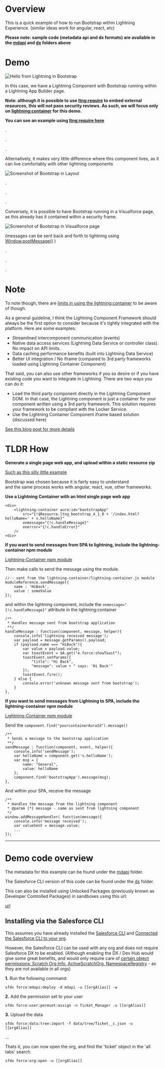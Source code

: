 # Overview

This is a quick example of how to run Bootstrap within Lightning Experience.
(similar ideas work for angular, react, etc)

**Please note: sample code (metadata api and dx formats) are available in the [mdapi](./mdapi) and [dx](./dx) folders above**


# Demo

![Hello from Lightning in Bootstrap](doc/images/bootstrapInComponentSPA.gif)

In this case, we have a Lightning Component with Bootstrap running within a Lightning App Builder page.

**Note: although it is possible to use [ltng:require](https://developer.salesforce.com/docs/atlas.en-us.lightning.meta/lightning/aura_compref_ltng_require.htm) to embed external resources, this will not pass security reviews.  As such, we will focus only on [lightning:container](https://developer.salesforce.com/docs/atlas.en-us.lightning.meta/lightning/aura_compref_lightning_container.htm) for this demo.**

**You can see an example using [ltng:require here](dx/force-app/main/default/aura/ltng_BootstrapComponent)**

.

.

.

Alternatively, it makes very little difference where this component lives,
as it can live comfortably with other lightning components

![Screenshot of Bootstrap in Layout](doc/images/bootstrapComponentLayout.gif)

.

.

.


Conversely, it is possible to have Bootstrap running in a Visualforce page,
as this already has it contained within a security frame.

![Screenshot of Bootstrap in Visualforce page](doc/images/bootstrapInVisualforcePage.png)

(messages can be sent back and forth to lightning using [Window.postMessage()](https://developer.mozilla.org/en-US/docs/Web/API/Window/postMessage) )

.

.

.


# Note

To note though, there are [limits in using the lightning:container](https://developer.salesforce.com/docs/atlas.en-us.lightning.meta/lightning/container_limits.htm) to be aware of though.

As a general guideline, I think the Lightning Component Framework should always be the first option to consider because it's tightly integrated with the platform. Here are some examples:

* Streamlined intercomponent communication (events)
* Native data access services (Lightning Data Service or controller class). No impact on API limits.
* Data caching performance benefits (built into Lightning Data Service)
* Better UI integration / No iframe (compared to 3rd party frameworks loaded using Lightning Container Component)

That said, you can also use other frameworks if you so desire or if you have existing code you want to integrate in Lightning. There are two ways you can do it:

* Load the third party component directly in the Lightning Component DOM. In that case, the Lightning component is just a container for your component written using a 3rd party framework. This solution requires your framework to be compliant with the Locker Service.
* Use the Lightning Container Component iframe based solution (discussed here)

[See this blog post for more details](https://developer.salesforce.com/blogs/developer-relations/2017/02/lockerservice-lightning-container-third-party-libraries-lightning-components.html)


# TLDR How

**Generate a single page web app, and upload within a static resource zip**

[Such as this silly little example](dx/force-app/main/default/staticresources/ltng_support_bootstrap_4_1_0/index.html)

Bootstrap was chosen because it is fairly easy to understand <br />
and the same process works with angular, react, vue, other frameworks.

**Use a Lightning Container with an html single page web app**

	<div>
        <lightning:container aura:id="bootstrapApp"
            src="{!$Resource.ltng_bootstrap_4_1_0 + '/index.html?helloName=' + v.helloName}"
            onmessage="{!c.handleMessage}"
            onerror="{!c.handleError}"
        />
    <div>
    
**If you want to send messages from SPA to lightning, include the lightning-container npm module**

[Lightning-Container npm module](https://www.npmjs.com/package/lightning-container)

Then make calls to send the message using the module.

    //-- sent from the lightning-container/lightning-container.js module
    moduleReference.sendMessage({
        name : 'HiBack',
        value : someValue
    });
    
and within the lightning component, include the `onmessage="{!c.handleMessage}"` attribute in the lightning:container

    /**
     * Handles message sent from bootstrap application
     **/
    handleMessage : function(component, message, helper){
        console.info('lightning received message');
        var payload = message.getParams().payload;
        if (payload.name === "HiBack"){
            var value = payload.value;
            var toastEvent = $A.get("e.force:showToast");
            toastEvent.setParams({
                "title": "Hi Back",
                "message": value + " says: 'Hi Back'"
            });
            toastEvent.fire();
        } else {
            console.error('unknown message sent from bootstrap');
        }
    },
    
**If you want to send messages from Lightning to SPA, include the lightning-container npm module**

[Lightning-Container npm module](https://www.npmjs.com/package/lightning-container)

Send the `component.find("yourcontainerAuraId").message()`

    /**
     * Sends a message to the bootstrap application
     **/
    sendMessage : function(component, event, helper){
        console.info('sendMessage');
        var helloName = component.get('v.helloName');
        var msg = {
            name: "General",
            value: helloName
        };
        component.find('bootstrapApp').message(msg);
    },

And within your SPA, receive the message

	/**
	 * Handles the message from the lightning component
	 * @param {*} message - same as sent from lightning component
	 */
	window.addMessageHandler( function(message){
	    console.info('message received');
	    var valueSent = message.value;
	    ...
	});

---

# Demo code overview

The metadata for this example can be found under the [mdapi](./mdapi) folder.

The Salesforce CLI version of this code can be found under the [dx](./dx) folder.

This can also be installed using Unlocked Packages (previously known as Developer Controlled Packages) in sandboxes using this url:

[url](url)

## Installing via the Salesforce CLI

This assumes you have already installed the [Salesforce CLI]() and [Connected the Salesforce CLI to your org](https://developer.salesforce.com/docs/atlas.en-us.sfdx_dev.meta/sfdx_dev/sfdx_dev_auth_web_flow.htm).

However, the Salesforce CLI can be used with any org and does not require Salesforce DX to be enabled. (Although enabling the DX / Dev Hub would give some great benefits, and would only require care of [certain object permissions: Scratch Org Info, ActiveScratchOrg, NamespaceRegistry](https://developer.salesforce.com/docs/atlas.en-us.sfdx_setup.meta/sfdx_setup/sfdx_setup_add_users.htm) - as they are not available in all orgs)

**1.** Run the following command:

	sfdx force:mdapi:deploy -d mdapi -u [[orgAlias]] -w

**2.** Add the permission set to your user

	sfdx force:user:permset:assign -n Ticket_Manager -u [[orgAlias]]
	
**3.** Upload the data

	sfdx force:data:tree:import -f data/tree/Ticket__c.json -u [[orgAlias]]
	
...

Thats it, you can now open the org, and find the 'ticket' object in the 'all tabs' search.

	sfdx force:org:open -u [[orgAlias]]


	
